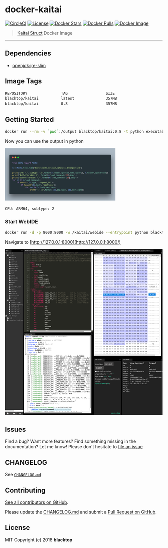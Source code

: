 # docker-kaitai

[![CircleCI](https://circleci.com/gh/blacktop/docker-kaitai.png?style=shield)](https://circleci.com/gh/blacktop/docker-kaitai) [![License](http://img.shields.io/:license-mit-blue.svg)](http://doge.mit-license.org) [![Docker Stars](https://img.shields.io/docker/stars/blacktop/kaitai.svg)](https://hub.docker.com/r/blacktop/kaitai/) [![Docker Pulls](https://img.shields.io/docker/pulls/blacktop/kaitai.svg)](https://hub.docker.com/r/blacktop/kaitai/) [![Docker Image](https://img.shields.io/badge/docker%20image-357MB-blue.svg)](https://hub.docker.com/r/blacktop/kaitai/)

> [Kaitai Struct](https://kaitai.io) Docker Image

---

## Dependencies

- [openjdk:jre-slim](https://hub.docker.com/_/openjdk/)

## Image Tags

```bash
REPOSITORY               TAG                 SIZE
blacktop/kaitai          latest              357MB
blacktop/kaitai          0.8                 357MB
```

## Getting Started

```bash
docker run --rm -v `pwd`:/output blacktop/kaitai:0.8 -t python executable/mach_o.ksy --outdir /output
```

Now you can use the output in python

<a href="#"><img src="./docs/carbon.png" height="70%" width="70%" /></a>

```bash
CPU: ARM64, subtype: 2
```

### Start WebIDE

```bash
docker run -d -p 8000:8000 -w /kaitai/webide --entrypoint python blacktop/kaitai:0.8 -mSimpleHTTPServer
```

Navigate to [http://127.0.0.1:8000](http://127.0.0.1:8000/)

![webide](https://github.com/blacktop/docker-kaitai/blob/master/docs/webide.png)

## Issues

Find a bug? Want more features? Find something missing in the documentation? Let me know! Please don't hesitate to [file an issue](https://github.com/blacktop/docker-kaitai/issues/new)

## CHANGELOG

See [`CHANGELOG.md`](https://github.com/blacktop/docker-kaitai/blob/master/CHANGELOG.md)

## Contributing

[See all contributors on GitHub](https://github.com/blacktop/docker-kaitai/graphs/contributors).

Please update the [CHANGELOG.md](https://github.com/blacktop/docker-kaitai/blob/master/CHANGELOG.md) and submit a [Pull Request on GitHub](https://help.github.com/articles/using-pull-requests/).

## License

MIT Copyright (c) 2018 **blacktop**
